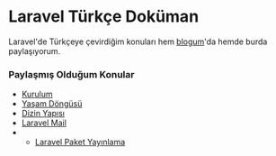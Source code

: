 # Laravel Türkçe Doküman
Laravel'de Türkçeye çevirdiğim konuları hem [blogum](https://ahmetbarut.net)'da hemde burda paylaşıyorum.

### Paylaşmış Olduğum Konular
* [Kurulum](kurulum.md)
* [Yaşam Döngüsü](yasam_dongusu.md)
* [Dizin Yapısı](dizin_yapisi.md)
* [Laravel Mail](mail.md)
* * [Laravel Paket Yayınlama](laravel_paket_yayinlama.md)
